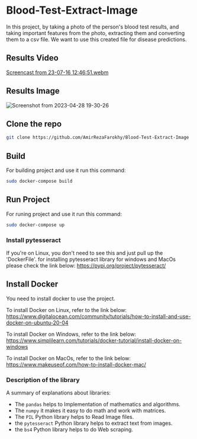 # Blood-Test-Extract-Image
In this project, by taking a photo of the person's blood test results, and taking important features from the photo, extracting them and converting them to a csv file. We want to use this created file for disease predictions.


## Results Video
[Screencast from 23-07-16 12:46:51.webm](https://github.com/AmirRezaFarokhy/Blood-Test-Extract-Image/assets/113052872/74555627-1898-4c2b-b39f-82e9d152960a)


## Results Image
![Screenshot from 2023-04-28 19-30-26](https://user-images.githubusercontent.com/113052872/235197308-25f4136f-a33c-4626-be87-02b56470a146.png)


## Clone the repo
```bash
git clone https://github.com/AmirRezaFarokhy/Blood-Test-Extract-Image
```

## Build
For building project and use it run this command:
```bash
sudo docker-compose build
```

## Run Project
For runing project and use it run this command:
```bash
sudo docker-compose up
```


### Install pytesseract
If you're on Linux, you don't need to see this and just pull up the 'DockerFile'.
for installing pytesseract library for windows and MacOs please check the link below: 
https://pypi.org/project/pytesseract/


## Install Docker
You need to install docker to use the project.

To install Docker on Linux, refer to the link below:
https://www.digitalocean.com/community/tutorials/how-to-install-and-use-docker-on-ubuntu-20-04

To install Docker on Windows, refer to the link below:
https://www.simplilearn.com/tutorials/docker-tutorial/install-docker-on-windows

To install Docker on MacOs, refer to the link below:
https://www.makeuseof.com/how-to-install-docker-mac/


### Description of the library
A summary of explanations about libraries:
* The `pandas` helps to Implementation of mathematics and algorithms.
* The `numpy` it makes it easy to do math and work with matrices.
* The `PIL` Python  library helps to Read Image files.
* the `pytesseract` Python  library helps to extract text from images.
* the `bs4` Python  library helps to do Web scraping.

